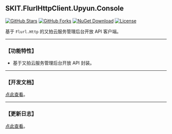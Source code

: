 ## SKIT.FlurlHttpClient.Upyun.Console

[![GitHub Stars](https://img.shields.io/github/stars/fudiwei/DotNetCore.SKIT.FlurlHttpClient.Upyun?logo=github&label=Stars)](https://github.com/fudiwei/DotNetCore.SKIT.FlurlHttpClient.Upyun) [![GitHub Forks](https://img.shields.io/github/forks/fudiwei/DotNetCore.SKIT.FlurlHttpClient.Upyun?logo=github&label=Forks)](https://github.com/fudiwei/DotNetCore.SKIT.FlurlHttpClient.Upyun) [![NuGet Download](https://img.shields.io/nuget/dt/SKIT.FlurlHttpClient.Upyun.Console.svg?sanitize=true&label=Downloads)](https://www.nuget.org/packages/SKIT.FlurlHttpClient.Upyun.Console) [![License](https://img.shields.io/github/license/fudiwei/DotNetCore.SKIT.FlurlHttpClient.Upyun?label=License)](https://mit-license.org/)

基于 `Flurl.Http` 的又拍云服务管理后台开放 API 客户端。

---

### 【功能特性】

-   基于又拍云服务管理后台开放 API 封装。

---

### 【开发文档】

[点此查看](https://github.com/fudiwei/DotNetCore.SKIT.FlurlHttpClient.Upyun)。

---

### 【更新日志】

[点此查看](https://github.com/fudiwei/DotNetCore.SKIT.FlurlHttpClient.Upyun/blob/main/CHANGELOG.md)。
